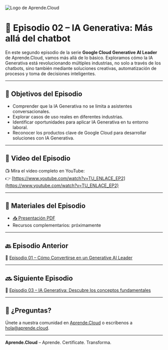 ![Logo de Aprende.Cloud](https://media.licdn.com/dms/image/v2/D4E0BAQEcS_NueMRdKg/company-logo_200_200/company-logo_200_200/0/1720507130557/aprende_cloud_logo?e=1753315200&v=beta&t=4h0PIMDcupaxj_IH6IkyNkzja5ElsqWlyCQuPppjVwY)

# 🤖 Episodio 02 – IA Generativa: Más allá del chatbot

En este segundo episodio de la serie **Google Cloud Generative AI Leader** de Aprende.Cloud, vamos más allá de lo básico. Exploramos cómo la IA Generativa está revolucionando múltiples industrias, no solo a través de los chatbots, sino también mediante soluciones creativas, automatización de procesos y toma de decisiones inteligentes.

---

## 🎯 Objetivos del Episodio

- Comprender que la IA Generativa no se limita a asistentes conversacionales.
- Explorar casos de uso reales en diferentes industrias.
- Identificar oportunidades para aplicar IA Generativa en tu entorno laboral.
- Reconocer los productos clave de Google Cloud para desarrollar soluciones con IA Generativa.

---

## 🎥 Video del Episodio

📺 Mira el video completo en YouTube:  
👉 [https://www.youtube.com/watch?v=TU_ENLACE_EP2](https://www.youtube.com/watch?v=TU_ENLACE_EP2)

---

## 📄 Materiales del Episodio

- [📥 Presentación PDF](./presentacion.pdf)
- Recursos complementarios: próximamente

---

## 🔙 Episodio Anterior

📘 [Episodio 01 – Cómo Convertirse en un Generative AI Leader](../ctr-gcp-generative-ai-leader-ep-01/)

---

## 🔜 Siguiente Episodio

🧠 [Episodio 03 – IA Generativa: Descubre los conceptos fundamentales](../ctr-gcp-generative-ai-leader-ep-03/)

---

## 💬 ¿Preguntas?

Únete a nuestra comunidad en [Aprende.Cloud](https://aprende.cloud) o escríbenos a hola@aprende.cloud.

---

**Aprende.Cloud** – Aprende. Certifícate. Transforma.
